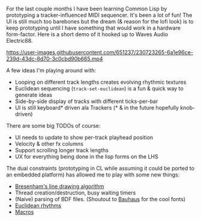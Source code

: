 For the last couple months I have been learning Common Lisp by prototyping a tracker-influenced MIDI sequencer. It's been a lot of fun! The UI is still much too barebones but the dream (& reason for the lofi look) is to keep prototyping until I have something that would work in a hardware form-factor. Here is a short demo of it hooked up to Waves Audio Electric88.

https://user-images.githubusercontent.com/651237/230723265-6a1e96ce-239d-43dc-8d70-3c0cbd90b665.mp4

A few ideas I'm playing around with:
- Looping on different track lengths creates evolving rhythmic textures
- Euclidean sequencing (`track-set-euclidean`) is a fun & quick way to generate ideas
- Side-by-side display of tracks with different ticks-per-bar
- UI is still keyboard* driven ala Trackers (* & in the future hopefully knob-driven)

There are some big TODOs of course:
- UI needs to update to show per-track playhead position
- Velocity & other fx columns
- Support scrolling longer track lengths
- UX for everything being done in the lisp forms on the LHS

The dual constraints (prototyping in CL while assuming it could be ported to an embedded platform) has allowed me to play with some new things:
- [Bresenham's line drawing algorithm](https://en.wikipedia.org/wiki/Bresenham%27s_line_algorithm)
- Thread creation/destruction, busy waiting timers
- (Naive) parsing of BDF files. (Shoutout to [Bauhaus](https://damieng.com/typography/zx-origins/bauhaus/) for the cool fonts)
- [Euclidean rhythms](https://en.wikipedia.org/wiki/Euclidean_rhythm)
- [Macros](https://lispcookbook.github.io/cl-cookbook/macros.html)
